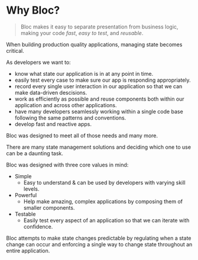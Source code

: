 # Why Bloc?

> Bloc makes it easy to separate presentation from business logic, making your code _fast_, _easy to test_, and _reusable_.

When building production quality applications, managing state becomes critical.

As developers we want to:

- know what state our application is in at any point in time.
- easily test every case to make sure our app is responding appropriately.
- record every single user interaction in our application so that we can make data-driven descisions.
- work as efficiently as possible and reuse components both within our application and across other applications.
- have many developers seamlessly working within a single code base following the same patterns and conventions.
- develop fast and reactive apps.

Bloc was designed to meet all of those needs and many more.

There are many state management solutions and deciding which one to use can be a daunting task.

Bloc was designed with three core values in mind:

- Simple
  - Easy to understand & can be used by developers with varying skill levels.
- Powerful
  - Help make amazing, complex applications by composing them of smaller components.
- Testable
  - Easily test every aspect of an application so that we can iterate with confidence.

Bloc attempts to make state changes predictable by regulating when a state change can occur and enforcing a single way to change state throughout an entire application.
